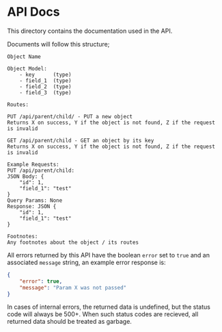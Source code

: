 # API Docs

This directory contains the documentation used in the API.

Documents will follow this structure;

```
Object Name

Object Model:
    - key      (type)
    - field_1  (type)
    - field_2  (type)
    - field_3  (type)

Routes:

PUT /api/parent/child/ - PUT a new object
Returns X on success, Y if the object is not found, Z if the request is invalid

GET /api/parent/child - GET an object by its key
Returns X on success, Y if the object is not found, Z if the request is invalid

Example Requests:
PUT /api/parent/child:
JSON Body: {
    "id": 1,
    "field_1": "test"
}
Query Params: None
Response: JSON {
    "id": 1,
    "field_1": "test"
}

Footnotes:
Any footnotes about the object / its routes
```

All errors returned by this API have the boolean `error` set to `true` and an associated `message` string, an example
error response is:

```json
{
    "error": true,
    "message": "Param X was not passed"
}
```

In cases of internal errors, the returned data is undefined, but the status code will always be 500+. When such status
codes are recieved, all returned data should be treated as garbage.